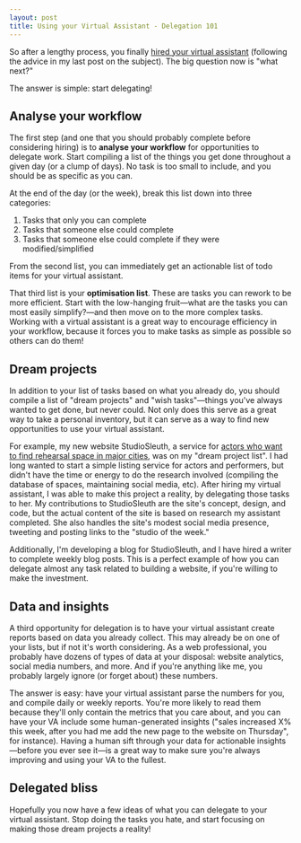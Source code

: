 ```yaml
---
layout: post
title: Using your Virtual Assistant - Delegation 101
---
```


So after a lengthy process, you finally [hired your virtual assistant](http://www.chrisvanpatten.com/blog/2013/06/hiring-your-first-virtual-assistant/) (following the advice in my last post on the subject). The big question now is "what next?"

The answer is simple: start delegating!

## Analyse your workflow

The first step (and one that you should probably complete before considering hiring) is to **analyse your workflow** for opportunities to delegate work. Start compiling a list of the things you get done throughout a given day (or a clump of days). No task is too small to include, and you should be as specific as you can.

At the end of the day (or the week), break this list down into three categories:

1. Tasks that only you can complete
2. Tasks that someone else could complete
3. Tasks that someone else could complete if they were modified/simplified

From the second list, you can immediately get an actionable list of todo items for your virtual assistant.

That third list is your **optimisation list**. These are tasks you can rework to be more efficient. Start with the low-hanging fruit&mdash;what are the tasks you can most easily simplify?&mdash;and then move on to the more complex tasks. Working with a virtual assistant is a great way to encourage efficiency in your workflow, because it forces you to make tasks as simple as possible so others can do them!

## Dream projects

In addition to your list of tasks based on what you already do, you should compile a list of "dream projects" and "wish tasks"&mdash;things you've always wanted to get done, but never could. Not only does this serve as a great way to take a personal inventory, but it can serve as a way to find new opportunities to use your virtual assistant.

For example, my new website StudioSleuth, a service for [actors who want to find rehearsal space in major cities](http://studiosleuth.com/), was on my "dream project list". I had long wanted to start a simple listing service for actors and performers, but didn't have the time or energy to do the research involved (compiling the database of spaces, maintaining social media, etc). After hiring my virtual assistant, I was able to make this project a reality, by delegating those tasks to her. My contributions to StudioSleuth are the site's concept, design, and code, but the actual content of the site is based on research my assistant completed. She also handles the site's modest social media presence, tweeting and posting links to the "studio of the week."

Additionally, I'm developing a blog for StudioSleuth, and I have hired a writer to complete weekly blog posts. This is a perfect example of how you can delegate almost any task related to building a website, if you're willing to make the investment.

## Data and insights

A third opportunity for delegation is to have your virtual assistant create reports based on data you already collect. This may already be on one of your lists, but if not it's worth considering. As a web professional, you probably have dozens of types of data at your disposal: website analytics, social media numbers, and more. And if you're anything like me, you probably largely ignore (or forget about) these numbers.

The answer is easy: have your virtual assistant parse the numbers for you, and compile daily or weekly reports. You're more likely to read them because they'll only contain the metrics that you care about, and you can have your VA include some human-generated insights ("sales increased X% this week, after you had me add the new page to the website on Thursday", for instance). Having a human sift through your data for actionable insights&mdash;before you ever see it&mdash;is a great way to make sure you're always improving and using your VA to the fullest.

## Delegated bliss

Hopefully you now have a few ideas of what you can delegate to your virtual assistant. Stop doing the tasks you hate, and start focusing on making those dream projects a reality!
